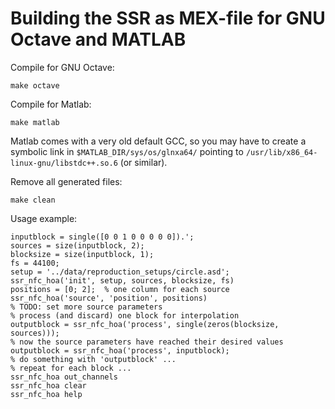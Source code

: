 Building the SSR as MEX-file for GNU Octave and MATLAB
======================================================

Compile for GNU Octave:

    make octave

Compile for Matlab:

    make matlab

Matlab comes with a very old default GCC, so you may have to create
a symbolic link in `$MATLAB_DIR/sys/os/glnxa64/` pointing to
`/usr/lib/x86_64-linux-gnu/libstdc++.so.6` (or similar).

Remove all generated files:

    make clean

Usage example:

    inputblock = single([0 0 1 0 0 0 0 0]).';
    sources = size(inputblock, 2);
    blocksize = size(inputblock, 1);
    fs = 44100;
    setup = '../data/reproduction_setups/circle.asd';
    ssr_nfc_hoa('init', setup, sources, blocksize, fs)
    positions = [0; 2];  % one column for each source
    ssr_nfc_hoa('source', 'position', positions)
    % TODO: set more source parameters
    % process (and discard) one block for interpolation
    outputblock = ssr_nfc_hoa('process', single(zeros(blocksize, sources)));
    % now the source parameters have reached their desired values
    outputblock = ssr_nfc_hoa('process', inputblock);
    % do something with 'outputblock' ...
    % repeat for each block ...
    ssr_nfc_hoa out_channels
    ssr_nfc_hoa clear
    ssr_nfc_hoa help
